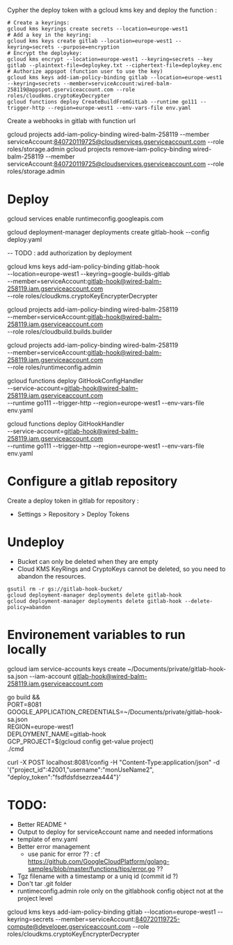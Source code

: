 


Cypher the deploy token with a gcloud kms key and deploy the function :

```
# Create a keyrings:
gcloud kms keyrings create secrets --location=europe-west1
# Add a key in the keyring:
gcloud kms keys create gitlab --location=europe-west1 --keyring=secrets --purpose=encryption
# Encrypt the deploykey:
gcloud kms encrypt --location=europe-west1 --keyring=secrets --key gitlab --plaintext-file=deploykey.txt --ciphertext-file=deploykey.enc
# Authorize appspot (function user to use the key)
gcloud kms keys add-iam-policy-binding gitlab --location=europe-west1 --keyring=secrets --member=serviceAccount:wired-balm-258119@appspot.gserviceaccount.com --role roles/cloudkms.cryptoKeyDecrypter
gcloud functions deploy CreateBuildFromGitLab --runtime go111 --trigger-http --region=europe-west1 --env-vars-file env.yaml
```

Create a webhooks in gitlab with function url

gcloud projects add-iam-policy-binding wired-balm-258119 --member serviceAccount:840720119725@cloudservices.gserviceaccount.com --role roles/storage.admin
gcloud projects remove-iam-policy-binding wired-balm-258119 --member serviceAccount:840720119725@cloudservices.gserviceaccount.com --role roles/storage.admin


# Deploy

gcloud services enable runtimeconfig.googleapis.com

gcloud deployment-manager deployments create gitlab-hook --config deploy.yaml

-- TODO : add authorization by deployment

gcloud kms keys add-iam-policy-binding gitlab-hook \
  --location=europe-west1 --keyring=google-builds-gitlab \
  --member=serviceAccount:gitlab-hook@wired-balm-258119.iam.gserviceaccount.com \
  --role roles/cloudkms.cryptoKeyEncrypterDecrypter
  
gcloud projects add-iam-policy-binding wired-balm-258119  \
  --member=serviceAccount:gitlab-hook@wired-balm-258119.iam.gserviceaccount.com \
  --role roles/cloudbuild.builds.builder

gcloud projects add-iam-policy-binding wired-balm-258119  \
  --member=serviceAccount:gitlab-hook@wired-balm-258119.iam.gserviceaccount.com \
  --role roles/runtimeconfig.admin

gcloud functions deploy GitHookConfigHandler \
  --service-account=gitlab-hook@wired-balm-258119.iam.gserviceaccount.com \
  --runtime go111 --trigger-http --region=europe-west1 --env-vars-file env.yaml
  
gcloud functions deploy GitHookHandler \
  --service-account=gitlab-hook@wired-balm-258119.iam.gserviceaccount.com \
  --runtime go111 --trigger-http --region=europe-west1 --env-vars-file env.yaml

# Configure a gitlab repository

Create a deploy token in gitlab for repository :
- Settings > Repository > Deploy Tokens


# Undeploy

- Bucket can only be deleted when they are empty
- Cloud KMS KeyRings and CryptoKeys cannot be deleted, so you need to abandon the resources.

```
gsutil rm -r gs://gitlab-hook-bucket/
gcloud deployment-manager deployments delete gitlab-hook
gcloud deployment-manager deployments delete gitlab-hook --delete-policy=abandon
``` 

# Environement variables to run locally 

gcloud iam service-accounts keys create ~/Documents/private/gitlab-hook-sa.json --iam-account gitlab-hook@wired-balm-258119.iam.gserviceaccount.com

go build && \
  PORT=8081 \
  GOOGLE_APPLICATION_CREDENTIALS=~/Documents/private/gitlab-hook-sa.json \
  REGION=europe-west1 \
  DEPLOYMENT_NAME=gitlab-hook \
  GCP_PROJECT=$(gcloud config get-value project) \
  ./cmd

curl -X POST localhost:8081/config -H "Content-Type:application/json" -d '{"project_id":42001,"username":"monUseName2", "deploy_token":"fsdfdsfdsezrzea444"}'


# TODO:

- Better README ^
- Output to deploy for serviceAccount name and needed informations
- template of env.yaml
- Better error management
  - use panic for error ?? : cf https://github.com/GoogleCloudPlatform/golang-samples/blob/master/functions/tips/error.go ??
- Tgz filename with a timestamp or a uniq id (commit id ?)
- Don't tar .git folder
- runtimeconfig.admin role only on the gitlabhook config object not at the project level


gcloud kms keys add-iam-policy-binding gitlab --location=europe-west1 --keyring=secrets --member=serviceAccount:840720119725-compute@developer.gserviceaccount.com --role roles/cloudkms.cryptoKeyEncrypterDecrypter
